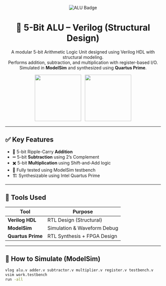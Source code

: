 <p align="center">
  <img src="https://img.shields.io/badge/Verilog-5bit--ALU-blueviolet?style=for-the-badge&logo=verilog&logoColor=white" alt="ALU Badge"/>
</p>

<h1 align="center">🔢 5-Bit ALU – Verilog (Structural Design)</h1>

<p align="center">
  A modular 5-bit Arithmetic Logic Unit designed using Verilog HDL with structural modeling. <br>
  Performs addition, subtraction, and multiplication with register-based I/O. <br>
  Simulated in <strong>ModelSim</strong> and synthesized using <strong>Quartus Prime</strong>.
</p>

<p align="center">
  <img src="https://github-readme-stats.vercel.app/api?username=Muhammad-Taha-Ansari&show_icons=true&theme=radical&hide=contribs" height="150"/> &nbsp;
  <img src="https://github-readme-stats.vercel.app/api/top-langs/?username=Muhammad-Taha-Ansari&layout=compact&theme=radical" height="150"/>
</p>

---

## ✅ Key Features

- 🔢 5-bit Ripple-Carry **Addition**
- ➖ 5-bit **Subtraction** using 2’s Complement
- ✖️ 5-bit **Multiplication** using Shift-and-Add logic
- 🧪 Fully tested using ModelSim testbench
- 🏗️ Synthesizable using Intel Quartus Prime

---

## 🔧 Tools Used

| Tool            | Purpose                      |
|-----------------|------------------------------|
| **Verilog HDL** | RTL Design (Structural)      |
| **ModelSim**    | Simulation & Waveform Debug  |
| **Quartus Prime** | RTL Synthesis + FPGA Design |

---

## 🧪 How to Simulate (ModelSim)

```bash
vlog alu.v adder.v subtractor.v multiplier.v register.v testbench.v
vsim work.testbench
run -all
